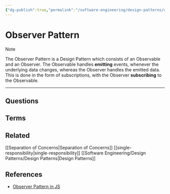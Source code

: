 ```yaml
---
{"dg-publish":true,"permalink":"/software-engineering/design-patterns/observer-pattern/","created":"2023-07-21T06:28:51.825-05:00","updated":"2023-09-05T14:35:49.208-05:00"}
---
```


# Observer Pattern

> [!NOTE]
> The Observer Pattern is a Design Pattern which consists of an Observable and an Observer. The Observable handles **emitting** events, whenever the underlying data changes, whereas the Observer handles the emitted data. This is done in the form of subscriptions, with the Observer **subscribing** to the Observable.

---
## Questions

## Terms

## Related
[[Separation of Concerns\|Separation of Concerns]]
[[single-responsibility\|single-responsibility]]
[[Software Engineering/Design Patterns/Design Patterns\|Design Patterns]]

## References
- [Observer Pattern in JS](https://www.patterns.dev/posts/observer-pattern)
